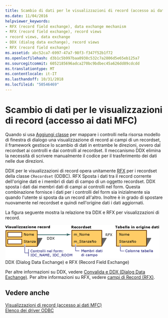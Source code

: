 ```yaml
---
title: Scambio di dati per le visualizzazioni di record (accesso ai dati MFC)
ms.date: 11/04/2016
helpviewer_keywords:
- RFX (record field exchange), data exchange mechanism
- RFX (record field exchange), record views
- record views, data exchange
- DDX (dialog data exchange), record views
- RFX (record field exchange)
ms.assetid: abc52ca7-6997-47a7-98f3-f347f52b1f72
ms.openlocfilehash: d3b1c5b997baa0938c532c7a2806d5e65eb125a7
ms.sourcegitcommit: 6052185696adca270bc9bdbec45a626dd89cdcdd
ms.translationtype: MT
ms.contentlocale: it-IT
ms.lasthandoff: 10/31/2018
ms.locfileid: "50546469"
---
```

# <a name="data-exchange-for-record-views---mfc-data-access"></a>Scambio di dati per le visualizzazioni di record (accesso ai dati MFC)

Quando si usa [Aggiungi classe](../mfc/reference/adding-an-mfc-odbc-consumer.md) per mappare i controlli nella risorsa modello di finestra di dialogo una visualizzazione di record ai campi di un recordset, il framework gestisce lo scambio di dati in entrambe le direzioni, ovvero dal recordset ai controlli e dai controlli al recordset. Il meccanismo DDX elimina la necessità di scrivere manualmente il codice per il trasferimento dei dati nelle due direzioni.

DDX per le visualizzazioni di record opera unitamente [RFX](../data/odbc/record-field-exchange-rfx.md) per i recordset della classe `CRecordset` (ODBC).  RFX Sposta i dati tra il record corrente dell'origine dati e i membri di dati di campo di un oggetto recordset. DDX sposta i dati dai membri dati di campi ai controlli nel form. Questa combinazione fornisce i dati per i controlli del form sia inizialmente sia quando l'utente si sposta da un record all'altro. Inoltre è in grado di spostare nuovamente nel recordset e quindi nell'origine dati i dati aggiornati.

La figura seguente mostra la relazione tra DDX e RFX per visualizzazioni di record.

![Finestra di dialogo&#45;scambio di dati e record&#45;campo exchange](../data/media/vc37xt1.gif "vc37xt1")<br/>
DDX (Dialog Data Exchange) e RFX (Record Field Exchange)

Per altre informazioni su DDX, vedere [Convalida e DDX (Dialog Data Exchange)](../mfc/dialog-data-exchange-and-validation.md). Per altre informazioni su RFX, vedere [campi di Record (RFX)](../data/odbc/record-field-exchange-rfx.md).

## <a name="see-also"></a>Vedere anche

[Visualizzazioni di record (accesso ai dati MFC)](../data/record-views-mfc-data-access.md)<br/>
[Elenco dei driver ODBC](../data/odbc/odbc-driver-list.md)
